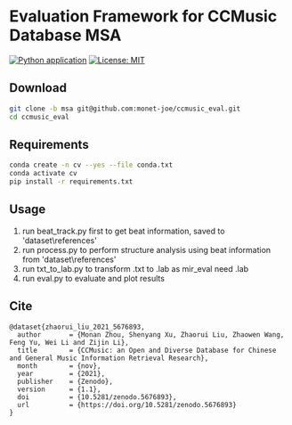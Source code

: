 # Evaluation Framework for CCMusic Database MSA
[![Python application](https://github.com/monet-joe/ccmusic_eval/actions/workflows/python-app.yml/badge.svg?branch=msa)](https://github.com/monet-joe/ccmusic_eval/actions/workflows/python-app.yml)
[![License: MIT](https://img.shields.io/badge/License-MIT-yellow.svg)](https://github.com/monet-joe/ccmusic_eval/blob/msa/LICENSE)

## Download
```bash
git clone -b msa git@github.com:monet-joe/ccmusic_eval.git
cd ccmusic_eval
```

## Requirements
```bash
conda create -n cv --yes --file conda.txt
conda activate cv
pip install -r requirements.txt
```

## Usage
1. run beat_track.py first to get beat information, saved to 'dataset\references'
2. run process.py to perform structure analysis using beat information from 'dataset\references'
3. run txt_to_lab.py to transform .txt to .lab as mir_eval need .lab
4. run eval.py to evaluate and plot results

## Cite
```
@dataset{zhaorui_liu_2021_5676893,
  author       = {Monan Zhou, Shenyang Xu, Zhaorui Liu, Zhaowen Wang, Feng Yu, Wei Li and Zijin Li},
  title        = {CCMusic: an Open and Diverse Database for Chinese and General Music Information Retrieval Research},
  month        = {nov},
  year         = {2021},
  publisher    = {Zenodo},
  version      = {1.1},
  doi          = {10.5281/zenodo.5676893},
  url          = {https://doi.org/10.5281/zenodo.5676893}
}
```
